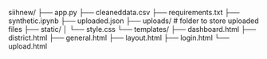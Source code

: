 siihnew/
├── app.py
├── cleaneddata.csv
├── requirements.txt
├── synthetic.ipynb
├── uploaded.json
├── uploads/                # folder to store uploaded files
├── static/
│   └── style.css
└── templates/
    ├── dashboard.html
    ├── district.html
    ├── general.html
    ├── layout.html
    ├── login.html
    └── upload.html

